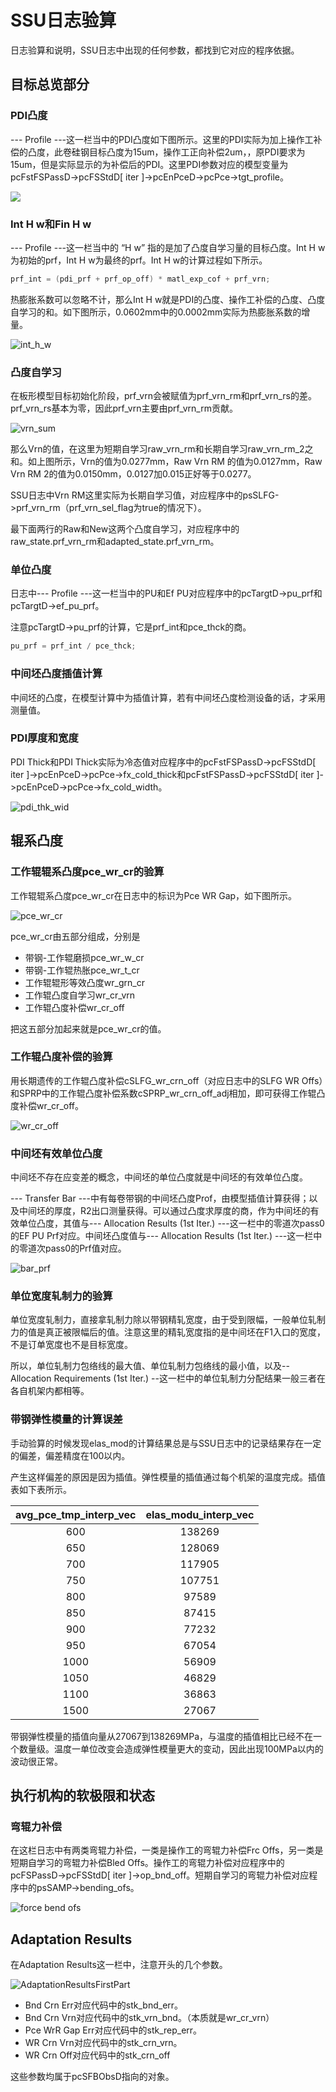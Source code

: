 # SSU日志验算

日志验算和说明，SSU日志中出现的任何参数，都找到它对应的程序依据。

## 目标总览部分

### PDI凸度

--- Profile ---这一栏当中的PDI凸度如下图所示。这里的PDI实际为加上操作工补偿的凸度，此卷硅钢目标凸度为15um，操作工正向补偿2um，，原PDI要求为15um，但是实际显示的为补偿后的PDI。这里PDI参数对应的模型变量为pcFstFSPassD->pcFSStdD[ iter ]->pcEnPceD->pcPce->tgt_profile。

![](ssu_log_checking_calculation/pdi_crown.png)

### Int H w和Fin H w

--- Profile ---这一栏当中的 “H w” 指的是加了凸度自学习量的目标凸度。Int H w为初始的prf，Int H w为最终的prf。Int H w的计算过程如下所示。

```C
prf_int = (pdi_prf + prf_op_off) * matl_exp_cof + prf_vrn;
```

热膨胀系数可以忽略不计，那么Int H w就是PDI的凸度、操作工补偿的凸度、凸度自学习的和。如下图所示，0.0602mm中的0.0002mm实际为热膨胀系数的增量。

![int_h_w](ssu_log_checking_calculation/int_h_w.jpg)

### 凸度自学习

在板形模型目标初始化阶段，prf_vrn会被赋值为prf_vrn_rm和prf_vrn_rs的差。prf_vrn_rs基本为零，因此prf_vrn主要由prf_vrn_rm贡献。

![vrn_sum](./ssu_log_checking_calculation/vrn_sum.png)

那么Vrn的值，在这里为短期自学习raw_vrn_rm和长期自学习raw_vrn_rm_2之和。如上图所示，Vrn的值为0.0277mm，Raw Vrn RM 的值为0.0127mm，Raw Vrn RM 2的值为0.0150mm，0.0127加0.015正好等于0.0277。

SSU日志中Vrn RM这里实际为长期自学习值，对应程序中的psSLFG->prf_vrn_rm（prf_vrn_sel_flag为true的情况下）。

最下面两行的Raw和New这两个凸度自学习，对应程序中的raw_state.prf_vrn_rm和adapted_state.prf_vrn_rm。

### 单位凸度

日志中--- Profile ---这一栏当中的PU和Ef PU对应程序中的pcTargtD->pu_prf和pcTargtD->ef_pu_prf。

注意pcTargtD->pu_prf的计算，它是prf_int和pce_thck的商。

```c
pu_prf = prf_int / pce_thck;
```

### 中间坯凸度插值计算

中间坯的凸度，在模型计算中为插值计算，若有中间坯凸度检测设备的话，才采用测量值。

### PDI厚度和宽度

PDI Thick和PDI Thick实际为冷态值对应程序中的pcFstFSPassD->pcFSStdD[ iter ]->pcEnPceD->pcPce->fx_cold_thick和pcFstFSPassD->pcFSStdD[ iter ]->pcEnPceD->pcPce->fx_cold_width。

![pdi_thk_wid](./ssu_log_checking_calculation/pdi_thk_wid.png)

## 辊系凸度

### 工作辊辊系凸度pce_wr_cr的验算

工作辊辊系凸度pce_wr_cr在日志中的标识为Pce WR Gap，如下图所示。

![pce_wr_cr](ssu_log_checking_calculation/pce_wr_cr.png)

pce_wr_cr由五部分组成，分别是

- 带钢-工作辊磨损pce_wr_w_cr
- 带钢-工作辊热胀pce_wr_t_cr
- 工作辊辊形等效凸度wr_grn_cr
- 工作辊凸度自学习wr_cr_vrn
- 工作辊凸度补偿wr_cr_off

把这五部分加起来就是pce_wr_cr的值。

### 工作辊凸度补偿的验算

用长期遗传的工作辊凸度补偿cSLFG_wr_crn_off（对应日志中的SLFG WR Offs）和SPRP中的工作辊凸度补偿系数cSPRP_wr_crn_off_adj相加，即可获得工作辊凸度补偿wr_cr_off。

![wr_cr_off](ssu_log_checking_calculation/wr_cr_off.png)

### 中间坯有效单位凸度

中间坯不存在应变差的概念，中间坯的单位凸度就是中间坯的有效单位凸度。

--- Transfer Bar ---中有每卷带钢的中间坯凸度Prof，由模型插值计算获得；以及中间坯的厚度，R2出口测量获得。可以通过凸度求厚度的商，作为中间坯的有效单位凸度，其值与--- Allocation Results (1st Iter.) ---这一栏中的零道次pass0的EF PU Prf对应。中间坯凸度值与--- Allocation Results (1st Iter.) ---这一栏中的零道次pass0的Prf值对应。

![bar_prf](ssu_log_checking_calculation/bar_prf.jpg)

### 单位宽度轧制力的验算

单位宽度轧制力，直接拿轧制力除以带钢精轧宽度，由于受到限幅，一般单位轧制力的值是真正被限幅后的值。注意这里的精轧宽度指的是中间坯在F1入口的宽度，不是订单宽度也不是目标宽度。

所以，单位轧制力包络线的最大值、单位轧制力包络线的最小值，以及-- Allocation Requirements (1st Iter.) --这一栏中的单位轧制力分配结果一般三者在各自机架内都相等。

### 带钢弹性模量的计算误差

手动验算的时候发现elas_mod的计算结果总是与SSU日志中的记录结果存在一定的偏差，偏差精度在100以内。

产生这样偏差的原因是因为插值。弹性模量的插值通过每个机架的温度完成。插值表如下表所示。

| avg_pce_tmp_interp_vec | elas_modu_interp_vec |
| :--------------------: | :------------------: |
|          600           |        138269        |
|          650           |        128069        |
|          700           |        117905        |
|          750           |        107751        |
|          800           |        97589         |
|          850           |        87415         |
|          900           |        77232         |
|          950           |        67054         |
|          1000          |        56909         |
|          1050          |        46829         |
|          1100          |        36863         |
|          1500          |        27067         |

带钢弹性模量的插值向量从27067到138269MPa，与温度的插值相比已经不在一个数量级。温度一单位改变会造成弹性模量更大的变动，因此出现100MPa以内的波动很正常。

## 执行机构的软极限和状态

### 弯辊力补偿

在这栏日志中有两类弯辊力补偿，一类是操作工的弯辊力补偿Frc Offs，另一类是短期自学习的弯辊力补偿Bled Offs。操作工的弯辊力补偿对应程序中的pcFSPassD->pcFSStdD[ iter ]->op_bnd_off。短期自学习的弯辊力补偿对应程序中的psSAMP->bending_ofs。

![force bend ofs](ssu_log_checking_calculation/force_bend_ofs.png)

## Adaptation Results

在Adaptation Results这一栏中，注意开头的几个参数。

![AdaptationResultsFirstPart](ssu_log_checking_calculation/AdaptationResultsFirstPart.png)

- Bnd Crn Err对应代码中的stk_bnd_err。
- Bnd Crn Vrn对应代码中的stk_vrn_bnd。（本质就是wr_cr_vrn）
- Pce WrR Gap Err对应代码中的stk_rep_err。
- WR Crn Vrn对应代码中的stk_crn_vrn。
- WR Crn Off对应代码中的stk_crn_off

这些参数均属于pcSFBObsD指向的对象。